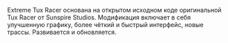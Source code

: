 Extreme Tux Racer основана на открытом исходном коде оригинальной Tux Racer от Sunspire Studios. Модификация включает в себя улучшенную графику, более чёткий и быстрый интерфейс, новые трассы. Развивается и обновляется.